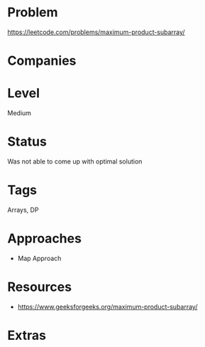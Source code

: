 # Problem

https://leetcode.com/problems/maximum-product-subarray/

# Companies

# Level

Medium

# Status

Was not able to come up with optimal solution

# Tags

Arrays, DP

# Approaches

- Map Approach

# Resources

- https://www.geeksforgeeks.org/maximum-product-subarray/

# Extras
